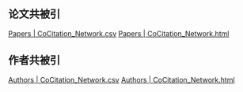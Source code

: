 
## 论文共被引

[Papers | CoCitation_Network.csv](../2-arranging_information/bibliometrix_plot_table/Field%3DPapers%26Title%3DCoCitation_Network.csv)
[Papers | CoCitation_Network.html](../2-arranging_information/bibliometrix_plot_table/Field%3DPapers%26Title%3DCoCitation_Network.html)

## 作者共被引

[Authors | CoCitation_Network.csv](../2-arranging_information/bibliometrix_plot_table/Field%3DAuthors%26Title%3DCoCitation_Network.csv)
[Authors | CoCitation_Network.html](../2-arranging_information/bibliometrix_plot_table/Field%3DAuthors%26Title%3DCoCitation_Network.html)
